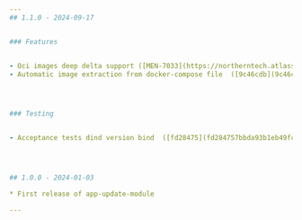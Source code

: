 ```yaml
---
## 1.1.0 - 2024-09-17


### Features


- Oci images deep delta support ([MEN-7033](https://northerntech.atlassian.net/browse/MEN-7033)) ([4c6e975](4c6e975ef6fa832982ded74c34b6ea243c0c2f17))
- Automatic image extraction from docker-compose file  ([9c46cdb](9c46cdba380b8959a7387c47298ad348a88f23a3))




### Testing


- Acceptance tests dind version bind  ([fd28475](fd284757bbda93b1eb49fc1e768fc5a887e92b65))




## 1.0.0 - 2024-01-03

* First release of app-update-module

---
```

